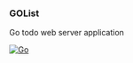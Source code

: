### GOList ###
Go todo web server application

[![Go](https://github.com/MohOsman/goList/actions/workflows/go.yml/badge.svg?branch=main)](https://github.com/MohOsman/goList/actions/workflows/go.yml)
